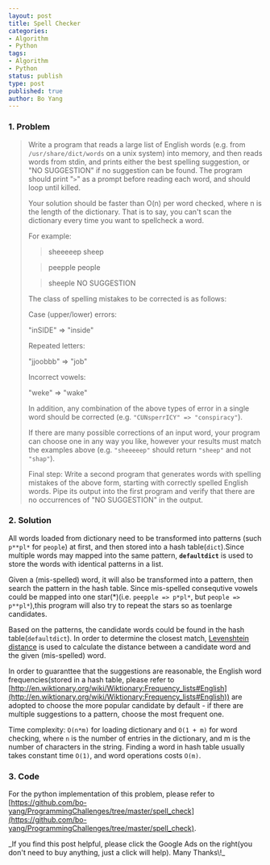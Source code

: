 ```yaml
---
layout: post
title: Spell Checker
categories: 
- Algorithm
- Python
tags:
- Algorithm
- Python
status: publish
type: post
published: true
author: Bo Yang
---
```


### 1. Problem

>Write a program that reads a large list of English words (e.g. from `/usr/share/dict/words` on a unix system) into memory, and then reads words from stdin, and prints either the best spelling suggestion, or "NO SUGGESTION" if no suggestion can be found. The program should print "`>`" as a prompt before reading each word, and should loop until killed.
>
>Your solution should be faster than O(n) per word checked, where n is the length of the dictionary. That is to say, you can't scan the dictionary every time you want to spellcheck a word.
>
>For example:
>
>	>sheeeeep
>	sheep
>
>	>peepple
>	people
>
>	>sheeple
>	NO SUGGESTION
> 
>The class of spelling mistakes to be corrected is as follows:
>
>Case (upper/lower) errors:
>
>	"inSIDE" => "inside"
>
>Repeated letters:
>
>	"jjoobbb" => "job"
>
>Incorrect vowels:
>
>	"weke" => "wake"
>
>In addition, any combination of the above types of error in a single word should be corrected (e.g. `"CUNsperrICY" => "conspiracy"`).
>
>If there are many possible corrections of an input word, your program can choose one in any way you like, however your results must match the examples above (e.g. `"sheeeeep"` should return `"sheep"` and not `"shap"`).
>
>Final step: Write a second program that generates words with spelling mistakes of the above form, starting with correctly spelled English words. Pipe its output into the first program and verify that there are no occurrences of "NO SUGGESTION" in the output.

### 2. Solution

All words loaded from dictionary need to be transformed into patterns (such `p**pl*` for `people`) at first, and then stored into a hash table(`dict`).Since multiple words may mapped into the same pattern, **`defaultdict`** is used to store the words with identical patterns in a list. 

Given a (mis-spelled) word, it will also be transformed into a pattern, then search the pattern in the hash table. Since mis-spelled consequtive vowels could be mapped into one star(*)(i.e. `peepple => p*pl*`, but `people => p**pl*`),this program will also try to repeat the stars so as toenlarge candidates.

Based on the patterns, the candidate words could be found in the hash table(`defaultdict`). In order to determine the closest match, [Levenshtein distance](http://en.wikipedia.org/wiki/Levenshtein_distance) is used to calculate the distance between a candidate word and the given (mis-spelled) word. 

In order to guaranttee that the suggestions are reasonable, the English word frequencies(stored in a hash table, please refer to [http://en.wiktionary.org/wiki/Wiktionary:Frequency_lists#English](http://en.wiktionary.org/wiki/Wiktionary:Frequency_lists#English)) are adopted to choose the more popular candidate by default - if there are multiple suggestions to a pattern, choose the most frequent one.

Time complexity: `O(n*m)` for loading dictionary and `O(1 + m)` for word checking, where `n` is the number of entries in the dictionary, and m is the number of characters in the string. Finding a word in hash table usually takes constant time `O(1)`, and word operations costs `O(m)`.

### 3. Code

For the python implementation of this problem, please refer to [https://github.com/bo-yang/ProgrammingChallenges/tree/master/spell_check](https://github.com/bo-yang/ProgrammingChallenges/tree/master/spell_check).
<p>_If you find this post helpful, please click the Google Ads on the right(you don't need to buy anything, just a click will help). Many Thanks\!_</p>
